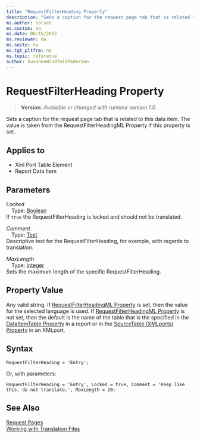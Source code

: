 ```yaml
---
title: "RequestFilterHeading Property"
description: "Sets a caption for the request page tab that is related to this data item."
ms.author: solsen
ms.custom: na
ms.date: 06/15/2022
ms.reviewer: na
ms.suite: na
ms.tgt_pltfrm: na
ms.topic: reference
author: SusanneWindfeldPedersen
---
```

[//]: # (START>DO_NOT_EDIT)
[//]: # (IMPORTANT:Do not edit any of the content between here and the END>DO_NOT_EDIT.)
[//]: # (Any modifications should be made in the .xml files in the ModernDev repo.)
# RequestFilterHeading Property
> **Version**: _Available or changed with runtime version 1.0._

Sets a caption for the request page tab that is related to this data item. The value is taken from the RequestFilterHeadingML Property if this property is set.

## Applies to
-   Xml Port Table Element
-   Report Data Item

[//]: # (IMPORTANT: END>DO_NOT_EDIT)


## Parameters

*Locked*  
&emsp;Type: [Boolean](../methods-auto/boolean/boolean-data-type.md)  
If `true` the RequestFilterHeading is locked and should not be translated.  

*Comment*  
&emsp;Type: [Text](../methods-auto/text/text-data-type.md)  
Descriptive text for the RequestFilterHeading, for example, with regards to translation.

*MaxLength*  
&emsp;Type: [Integer](../methods-auto/integer/integer-data-type.md)  
Sets the maximum length of the specific RequestFilterHeading.

## Property Value  

Any valid string. If [RequestFilterHeadingML Property](devenv-requestfilterheadingml-property.md) is set, then the value for the selected language is used. If [RequestFilterHeadingML Property](devenv-requestfilterheadingml-property.md) is not set, then the default is the name of the table that is the specified in the [DataItemTable Property](./devenv-properties.md) in a report or in the [SourceTable (XMLports) Property](./devenv-properties.md) in an XMLport. 

## Syntax

```AL
RequestFilterHeading = 'Entry';
```

Or, with parameters:

```AL
RequestFilterHeading = 'Entry', Locked = true, Comment = 'Keep like this, do not translate.', MaxLength = 20;
```
   
## See Also

[Request Pages](../devenv-request-pages.md)  
[Working with Translation Files](../devenv-work-with-translation-files.md)